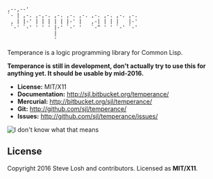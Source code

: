     ,--,--'
    `- | ,-. ,-,-. ,-. ,-. ,-. ,-. ,-. ,-. ,-.
     , | |-' | | | | | |-' |   ,-| | | |   |-'
     `-' `-' ' ' ' |-' `-' '   `-^ ' ' `-' `-'
                   |
                   '

Temperance is a logic programming library for Common Lisp.

**Temperance is still in development, don't actually try to use this for
anything yet.  It should be usable by mid-2016.**

* **License:** MIT/X11
* **Documentation:** <http://sjl.bitbucket.org/temperance/>
* **Mercurial:** <http://bitbucket.org/sjl/temperance/>
* **Git:** <http://github.com/sjl/temperance/>
* **Issues:** <http://github.com/sjl/temperance/issues/>

![I don't know what that means](https://i.imgur.com/EWPGAHa.gif)

License
-------

Copyright 2016 Steve Losh and contributors.  Licensed as **MIT/X11**.
